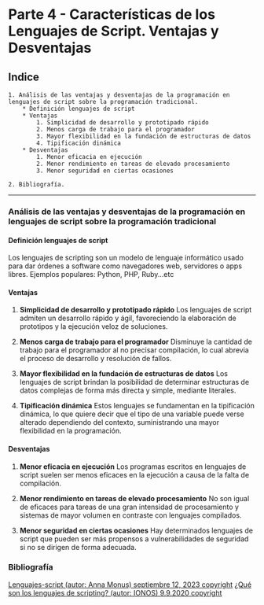 # Parte 4 - Características de los Lenguajes de Script. Ventajas y Desventajas

## Indice

    1. Análisis de las ventajas y desventajas de la programación en lenguajes de script sobre la programación tradicional.
        * Definición lenguajes de script
        * Ventajas
            1. Simplicidad de desarrollo y prototipado rápido
            2. Menos carga de trabajo para el programador
            3. Mayor flexibilidad en la fundación de estructuras de datos
            4. Tipificación dinámica
        * Desventajas
            1. Menor eficacia en ejecución
            2. Menor rendimiento en tareas de elevado procesamiento
            3. Menor seguridad en ciertas ocasiones

    2. Bibliografía.

---

### Análisis de las ventajas y desventajas de la programación en lenguajes de script sobre la programación tradicional

#### Definición lenguajes de script

Los lenguajes de scripting son un modelo de lenguaje informático usado para dar órdenes a software como navegadores web, servidores o apps libres. Ejemplos populares: Python, PHP, Ruby...etc

#### Ventajas

1. **Simplicidad de desarrollo y prototipado rápido** Los lenguajes de script admiten un desarrollo rápido y ágil, favoreciendo la elaboración de prototipos y la ejecución veloz de soluciones.

2. **Menos carga de trabajo para el programador**  Disminuye la cantidad de trabajo para el programador al no precisar compilación, lo cual abrevia el proceso de desarrollo y resolución de fallos.

3. **Mayor flexibilidad en la fundación de estructuras de datos** Los lenguajes de script brindan la posibilidad de determinar estructuras de datos complejas de forma más directa y simple, mediante literales.

4. **Tipificación dinámica** Estos lenguajes se fundamentan en la tipificación dinámica, lo que quiere decir que el tipo de una variable puede verse alterado dependiendo del contexto, suministrando una mayor flexibilidad en la programación.

#### Desventajas

1. **Menor eficacia en ejecución** Los programas escritos en lenguajes de script suelen ser menos eficaces en la ejecución a causa de la falta de compilación.

2. **Menor rendimiento en tareas de elevado procesamiento** No son igual de eficaces para tareas de una gran intensidad de procesamiento y sistemas de mayor volumen en contraste con lenguajes compilados.

3. **Menor seguridad en ciertas ocasiones** Hay determinados lenguajes de script que pueden ser más propensos a vulnerabilidades de seguridad si no se dirigen de forma adecuada.

### Bibliografía

[Lenguajes-script (autor: Anna Monus) septiembre 12, 2023 copyright](https://kinsta.com/es/blog/lenguajes-script/)
[¿Qué son los lenguajes de scripting? (autor: IONOS) 9.9.2020 copyright](https://www.ionos.es/digitalguide/paginas-web/desarrollo-web/que-son-los-lenguajes-de-scripting/)
